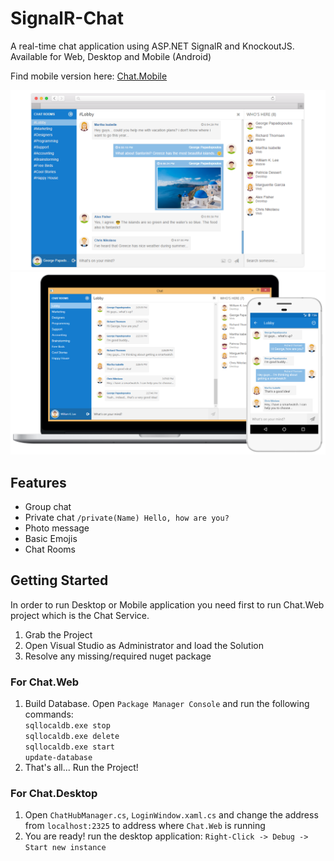 # SignalR-Chat
A real-time chat application using ASP.NET SignalR and KnockoutJS. Available for Web, Desktop and Mobile (Android)

Find mobile version here: [Chat.Mobile](https://github.com/AKouki/SignalR-Chat.Mobile)

![](https://raw.githubusercontent.com/AKouki/SignalR-Chat/master/Chat.Web/Content/screenshots/mockup1.png)
![](https://raw.githubusercontent.com/AKouki/SignalR-Chat/master/Chat.Web/Content/screenshots/mockup2.png)

## Features
* Group chat
* Private chat `/private(Name) Hello, how are you?`
* Photo message
* Basic Emojis
* Chat Rooms

## Getting Started
In order to run Desktop or Mobile application you need first to run Chat.Web project which is the Chat Service.

1. Grab the Project
2. Open Visual Studio as Administrator and load the Solution
3. Resolve any missing/required nuget package

### For Chat.Web
1. Build Database. Open `Package Manager Console` and run the following commands: <br />
`sqllocaldb.exe stop` <br />
`sqllocaldb.exe delete` <br />
`sqllocaldb.exe start` <br />
`update-database` <br />
2. That's all... Run the Project!

### For Chat.Desktop
1. Open `ChatHubManager.cs`, `LoginWindow.xaml.cs` and change the address from `localhost:2325` to address where `Chat.Web` is running
2. You are ready! run the desktop application: `Right-Click -> Debug -> Start new instance`
